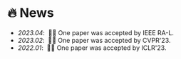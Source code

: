 # 🔥 News
- *2023.04*: &nbsp;🎉🎉 One paper was accepted by IEEE RA-L. 
- *2023.02*: &nbsp;🎉🎉 One paper was accepted by CVPR'23. 
- *2022.01*: &nbsp;🎉🎉 One paper was accepted by ICLR'23. 
